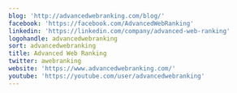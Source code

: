 ```yaml
---
blog: 'http://advancedwebranking.com/blog/'
facebook: 'https://facebook.com/AdvancedWebRanking'
linkedin: 'https://linkedin.com/company/advanced-web-ranking'
logohandle: advancedwebranking
sort: advancedwebranking
title: Advanced Web Ranking
twitter: awebranking
website: 'https://www.advancedwebranking.com/'
youtube: 'https://youtube.com/user/advancedwebranking'
---
```

